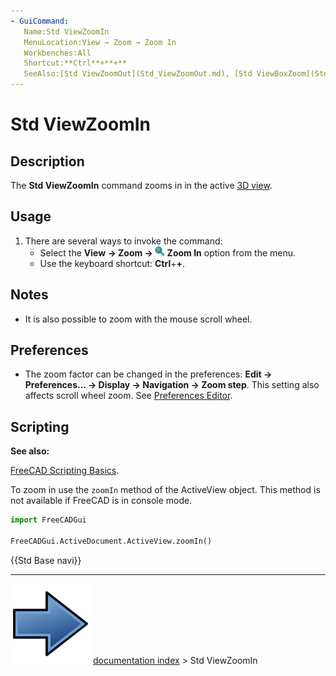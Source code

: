 ```yaml
---
- GuiCommand:
   Name:Std ViewZoomIn
   MenuLocation:View → Zoom → Zoom In
   Workbenches:All
   Shortcut:**Ctrl**+**+**
   SeeAlso:[Std ViewZoomOut](Std_ViewZoomOut.md), [Std ViewBoxZoom](Std_ViewBoxZoom.md)
---
```


# Std ViewZoomIn

## Description

The **Std ViewZoomIn** command zooms in in the active [3D view](3D_view.md).

## Usage

1.  There are several ways to invoke the command:
    -   Select the **View → Zoom → <img src="images/Std_ViewZoomIn.svg" width=16px> Zoom In** option from the menu.
    -   Use the keyboard shortcut: **Ctrl**+**+**.

## Notes

-   It is also possible to zoom with the mouse scroll wheel.

## Preferences

-   The zoom factor can be changed in the preferences: **Edit → Preferences... → Display → Navigation → Zoom step**. This setting also affects scroll wheel zoom. See [Preferences Editor](Preferences_Editor#Navigation.md).

## Scripting


**See also:**

[FreeCAD Scripting Basics](FreeCAD_Scripting_Basics.md).

To zoom in use the `zoomIn` method of the ActiveView object. This method is not available if FreeCAD is in console mode.

 
```python
import FreeCADGui

FreeCADGui.ActiveDocument.ActiveView.zoomIn()
```




 {{Std Base navi}}



---
![](images/Button_right.svg) [documentation index](../README.md) > Std ViewZoomIn
